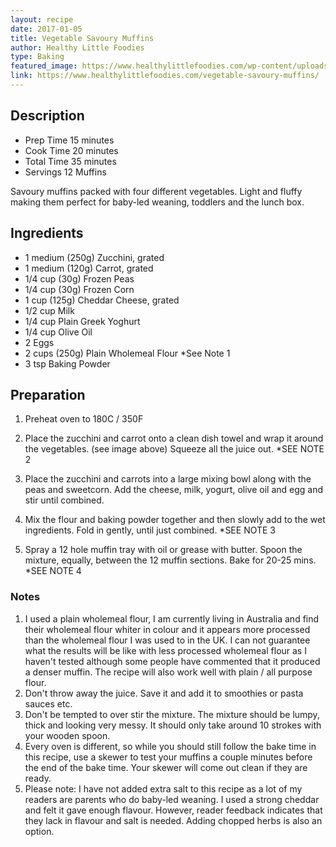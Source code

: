 ```yaml
---
layout: recipe
date: 2017-01-05
title: Vegetable Savoury Muffins
author: Healthy Little Foodies
type: Baking
featured_image: https://www.healthylittlefoodies.com/wp-content/uploads/2018/01/savoury-muffin-hand.jpg
link: https://www.healthylittlefoodies.com/vegetable-savoury-muffins/
---
```


## Description
* Prep Time 15 minutes
* Cook Time 20 minutes
* Total Time 35 minutes
* Servings 12 Muffins

Savoury muffins packed with four different vegetables. Light and fluffy making them perfect for baby-led weaning, toddlers and the lunch box. 


## Ingredients
* 1 medium (250g) Zucchini, grated
* 1 medium (120g) Carrot, grated
* 1/4 cup (30g) Frozen Peas
* 1/4 cup (30g) Frozen Corn
* 1 cup (125g) Cheddar Cheese, grated
* 1/2 cup Milk
* 1/4 cup Plain Greek Yoghurt
* 1/4 cup Olive Oil
* 2 Eggs
* 2 cups (250g) Plain Wholemeal Flour *See Note 1
* 3 tsp Baking Powder

## Preparation

1. Preheat oven to 180C / 350F

1. Place the zucchini and carrot onto a clean dish towel and wrap it around the vegetables.  (see image above) Squeeze all the juice out. *SEE NOTE 2

1. Place the zucchini and carrots into a large mixing bowl along with the peas and sweetcorn. Add the cheese, milk, yogurt, olive oil and egg and stir until combined.

1. Mix the flour and baking powder together and then slowly add to the wet ingredients. Fold in gently, until just combined.  *SEE NOTE 3

1. Spray a 12 hole muffin tray with oil or grease with butter. Spoon the mixture, equally, between the 12 muffin sections.  Bake for 20-25 mins. *SEE NOTE 4

### Notes

1. I used a plain wholemeal flour, I am currently living in Australia and find their wholemeal flour whiter in colour and it appears more processed than the wholemeal flour I was used to in the UK. I can not guarantee what the results will be like with less processed wholemeal flour as I haven't tested although some people have commented that it produced a denser muffin. The recipe will also work well with plain / all purpose flour.
1. Don't throw away the juice. Save it and add it to smoothies or pasta sauces etc.
1. Don't be tempted to over stir the mixture. The mixture should be lumpy, thick and looking very messy. It should only take around 10 strokes with your wooden spoon.
1. Every oven is different, so while you should still follow the bake time in this recipe, use a skewer to test your muffins a couple minutes before the end of the bake time. Your skewer will come out clean if they are ready.
1. Please note: I have not added extra salt to this recipe as a lot of my readers are parents who do baby-led weaning. I used a strong cheddar and felt it gave enough flavour. However, reader feedback indicates that they lack in flavour and salt is needed.  Adding chopped herbs is also an option. 
